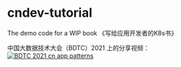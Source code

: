 # cndev-tutorial
The demo code for a WIP book 《写给应用开发者的K8s书》

中国大数据技术大会（BDTC）2021 上的分享视频：
[![BDTC 2021 cn app patterns](https://user-images.githubusercontent.com/20229719/147618515-1cc7b6d3-a82c-4764-8181-8935b79730aa.jpg)](https://www.bilibili.com/video/BV1Xb4y1Y7LL?share_source=copy_web)

